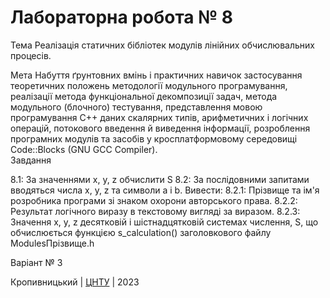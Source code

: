﻿# Лабораторна робота № 8

Тема
    Реалізація статичних бібліотек модулів лінійних обчислювальних процесів.

Мета
    Набуття ґрунтовних вмінь і практичних
навичок застосування теоретичних положень методології модульного
програмування, реалізації метода функціональної декомпозиції
задач, метода модульного (блочного) тестування, представлення
мовою програмування С++ даних скалярних типів, арифметичних і
логічних операцій, потокового введення й виведення інформації,
розроблення програмних модулів та засобів у кросплатформовому
середовищі Code::Blocks (GNU GCC Compiler).   
Завдання

8.1: За значеннями x, y, z обчислити S
8.2: За послідовними запитами вводяться числа x, y, z та символи a і b.
Вивести:
8.2.1: Прізвище та ім'я розробника програми зі знаком охорони авторського права.
8.2.2: Результат логічного виразу в текстовому вигляді за виразом.
8.2.3: Значення x, y, z десятковій і шістнадцятковій системах числення, S, що обчислюється функцією s_calculation() заголовкового файлу ModulesПрізвище.h

Варіант № 3


Кропивницький | <a href="http://www.kntu.kr.ua/">ЦНТУ</a> | 2023